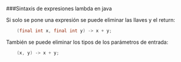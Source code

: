 ###Sintaxis de expresiones lambda en java

Si solo se pone una expresión se puede eliminar las llaves y el return: <!-- .element: class="fragment" --> 
```java
	(final int x, final int y) -> x + y;
``` 
<!-- .element: class="fragment" --> 

También se puede eliminar los tipos de los parámetros de entrada: <!-- .element: class="fragment" --> 
```java
	(x, y) -> x + y;
``` 
<!-- .element: class="fragment" --> 